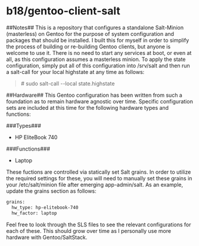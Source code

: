 b18/gentoo-client-salt
==============

##Notes##
This is a repository that configures a standalone Salt-Minion (masterless) on Gentoo for the purpose of system configuration 
and packages that should be installed. I built this for myself in order to simplify the process of building or re-building 
Gentoo clients, but anyone is welcome to use it. There is no need to start any services at boot, or even at all, as this
configuration assumes a masterless minion. To apply the state configuration, simply put all of this configuration into
/srv/salt and then run a salt-call for your local highstate at any time as follows:
> \# sudo salt-call --local state.highstate

##Hardware##
This Gentoo configuration has been written from such a foundation as to remain hardware agnostic over time. Specific 
configuration sets are included at this time for the following hardware types and functions:

###Types###
- HP EliteBook 740

###Functions###
- Laptop

These fuctions are controlled via statically set Salt grains. In order to utilize the required settings for these, you
will need to manually set these grains in your /etc/salt/minion file after emerging app-admin/salt. As an example,
update the grains section as follows:

```bash
grains:
  hw_type: hp-elitebook-740
  hw_factor: laptop
```

Feel free to look through the SLS files to see the relevant configurations for each of these. This should grow over
time as I personally use more hardware with Gentoo/SaltStack.
